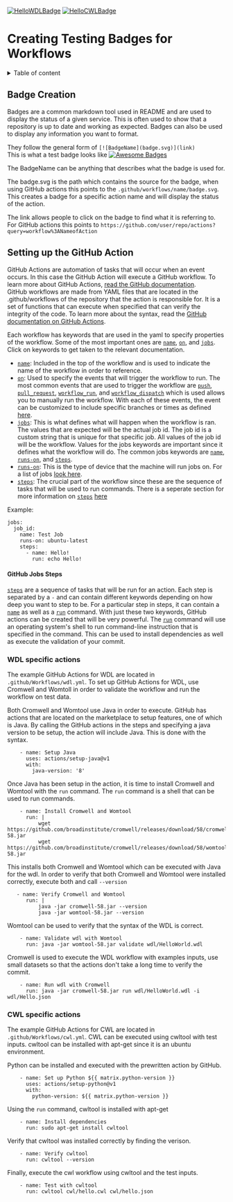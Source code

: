 [![HelloWDLBadge][hello-WDL-badge]][hello]
[![HelloCWLBadge][hello-CWL-badge]][hello]

[hello-WDL-badge]: https://github.com/nolwarre/WDL-CI-actions/actions/workflows/wdl.yml/badge.svg
[hello]: https://github.com/nolwarre/WDL-CI-actions/actions?query=workflow%3AHelloWorldWDL

[hello-CWL-badge]: https://github.com/nolwarre/WDL-CI-actions/actions/workflows/cwl.yml/badge.svg
[hello]: https://github.com/nolwarre/WDL-CI-actions/actions?query=workflow%3AHelloWorldCWL
# Creating Testing Badges for Workflows
<details>
<summary>Table of content</summary>

#### Table Of Contents
- [Badge Creation](#badge-creation)  
- [GitHub Actions](#setting-up-the-github-action)
    - [GitHub Actions for WDL](#wdl-specific-actions)
    - [GitHub Actions for CWL](#cwl-specific-actions)
</details>

## Badge Creation
Badges are a common markdown tool used in README and are used to display the status of a given service. This is often used to show that a repository is up to date and working as expected. Badges can also be used to display any information you want to format.

They follow the general form of `[![BadgeName](badge.svg)](link)` \
This is what a test badge looks like [![Awesome Badges](https://img.shields.io/badge/badges-awesome-green.svg)](https://github.com/Naereen/badges)

The BadgeName can be anything that describes what the badge is used for.

The badge.svg is the path which contains the source for the badge, when using GitHub actions this points to the `.github/workflows/name/badge.svg`. This creates a badge for a specific action name and will display the status of the action.

The link allows people to click on the badge to find what it is referring to. For GitHub actions this points to `https://github.com/user/repo/actions?query=workflow%3ANameofAction`

## Setting up the GitHub Action

GitHub Actions are automation of tasks that will occur when an event occurs. In this case the GitHub Action will execute a GitHub workflow. To learn more about GitHub Actions, [read the GitHub documentation](https://docs.github.com/en/actions/quickstart). \
GitHub workflows are made from YAML files that are located in the .github/workflows of the repository that the action is responsible for. It is a set of functions that can execute when specified that can verify the integrity of the code. To learn more about the syntax, read the [GitHub documentation on GitHub Actions](https://docs.github.com/en/actions/reference/workflow-syntax-for-github-actions).

Each workflow has keywords that are used in the yaml to specify properties of the workflow. Some of the most important ones are
[`name`](https://docs.github.com/en/actions/reference/workflow-syntax-for-github-actions#name),
[`on`](https://docs.github.com/en/actions/reference/workflow-syntax-for-github-actions#on), and
[`jobs`](https://docs.github.com/en/actions/reference/workflow-syntax-for-github-actions#jobs). Click on keywords to get taken to the relevant documentation.
- [`name`](https://docs.github.com/en/actions/reference/workflow-syntax-for-github-actions#name): Included in the top of the workflow and is used to indicate the name of the workflow in order to reference.
- [`on`](https://docs.github.com/en/actions/reference/workflow-syntax-for-github-actions#on): Used to specify the events that will trigger the workflow to run. The most common events that are used to trigger the workflow are [`push`](https://docs.github.com/en/actions/reference/events-that-trigger-workflows#push),
[`pull_request`](https://docs.github.com/en/actions/reference/events-that-trigger-workflows#pull_request),
[`workflow_run`](https://docs.github.com/en/actions/reference/events-that-trigger-workflows#workflow_run),
and [`workflow_dispatch`](https://docs.github.com/en/actions/reference/events-that-trigger-workflows#workflow_dispatch)
which is used allows you to manually run the workflow. With each of these events, the event can be customized to include specific branches or times as defined [here](https://docs.github.com/en/actions/reference/events-that-trigger-workflows).
- [`jobs`](https://docs.github.com/en/actions/reference/workflow-syntax-for-github-actions#jobs): This is what defines what will happen when the workflow is ran. The values that are expected will be the actual job id. The job id is a custom string that is unique for that specific job. All values of the job id will be the workflow. Values for the jobs keywords are important since it defines what the workflow will do. The common jobs keywords are [`name`](https://docs.github.com/en/actions/reference/workflow-syntax-for-github-actions#jobsjob_idname),
[`runs-on`](https://docs.github.com/en/actions/reference/workflow-syntax-for-github-actions#jobsjob_idruns-on),
and [`steps`](https://docs.github.com/en/actions/reference/workflow-syntax-for-github-actions#jobsjob_idsteps).
 - [`runs-on`](https://docs.github.com/en/actions/reference/workflow-syntax-for-github-actions#jobsjob_idruns-on):
 This is the type of device that the machine will run jobs on. For a list of jobs [look here](https://docs.github.com/en/actions/reference/workflow-syntax-for-github-actions#jobsjob_idruns-on).
 - [`steps`](https://docs.github.com/en/actions/reference/workflow-syntax-for-github-actions#jobsjob_idsteps):
 The crucial part of the workflow since these are the sequence of tasks that will be used to run commands. There is a seperate section for more information on [`steps`](https://docs.github.com/en/actions/reference/workflow-syntax-for-github-actions#jobsjob_idsteps) [here](#github-jobs-steps)

Example:
 ```
 jobs:
   job_id:
     name: Test Job
     runs-on: ubuntu-latest
     steps:
       - name: Hello!
         run: echo Hello!

 ```
#### GitHub Jobs Steps
[`steps`](https://docs.github.com/en/actions/reference/workflow-syntax-for-github-actions#jobsjob_idsteps) are a sequence of tasks that will be run for an action. Each step is separated by a `-` and can contain different keywords depending on how deep you want to step to be. For a particular step in steps, it can contain a [`name`](https://docs.github.com/en/actions/reference/workflow-syntax-for-github-actions#jobsjob_idstepsname)
as well as a [`run`](https://docs.github.com/en/actions/reference/workflow-syntax-for-github-actions#jobsjob_idstepsrun)
command. With just these two keywords, GitHub actions can be created that will be very powerful. The [`run`](https://docs.github.com/en/actions/reference/workflow-syntax-for-github-actions#jobsjob_idstepsrun) command will use an operating system's shell to run command-line instruction that is specified in the command. This can be used to install dependencies as well as execute the validation of your commit.

### WDL specific actions
The example GitHub Actions for WDL are located in `.github/Workflows/wdl.yml`. To set up GitHub Actions for WDL, use Cromwell and Womtoll in order to validate the workflow and run the workflow on test data.

Both Cromwell and Womtool use Java in order to execute. GitHub has actions that are located on the marketplace to setup features, one of which is Java.
By calling the GitHub actions in the steps and specifying a java version to be setup, the action will include Java. This is done with the syntax.
```   
    - name: Setup Java
      uses: actions/setup-java@v1
      with:
        java-version: '8'
```
Once Java has been setup in the action, it is time to install Cromwell and Womtool with the `run` command.
The `run` command is a shell that can be used to run commands.
```
    - name: Install Cromwell and Womtool
      run: |
          wget https://github.com/broadinstitute/cromwell/releases/download/58/cromwell-58.jar
          wget https://github.com/broadinstitute/cromwell/releases/download/58/womtool-58.jar
```
This installs both Cromwell and Womtool which can be executed with Java for the wdl. In order to verify that both Cromwell and Womtool were installed correctly, execute both and call `--version`
```
   - name: Verify Cromwell and Womtool
      run: |
          java -jar cromwell-58.jar --version
          java -jar womtool-58.jar --version
```
Womtool can be used to verify that the syntax of the WDL is correct.
```
    - name: Validate wdl with Womtool
      run: java -jar womtool-58.jar validate wdl/HelloWorld.wdl
```
Cromwell is used to execute the WDL workflow with examples inputs, use small datasets so that the actions don't take a long time to verify the commit.
```
    - name: Run wdl with Cromwell
      run: java -jar cromwell-58.jar run wdl/HelloWorld.wdl -i wdl/Hello.json
```

### CWL specific actions
The example GitHub Actions for CWL are located in `.github/Workflows/cwl.yml`. CWL can be executed using cwltool with test inputs. cwltool can be installed with apt-get since it is an ubuntu environment.

Python can be installed and executed with the prewritten action by GitHub.
```
    - name: Set up Python ${{ matrix.python-version }}
      uses: actions/setup-python@v1
      with:
        python-version: ${{ matrix.python-version }}
```
Using the `run` command, cwltool is installed with apt-get
```
    - name: Install dependencies
      run: sudo apt-get install cwltool
```
Verify that cwltool was installed correctly by finding the verison.
```
    - name: Verify cwltool
      run: cwltool --version
```
Finally, execute the cwl workflow using cwltool and the test inputs.
```
    - name: Test with cwltool
      run: cwltool cwl/hello.cwl cwl/hello.json
```
